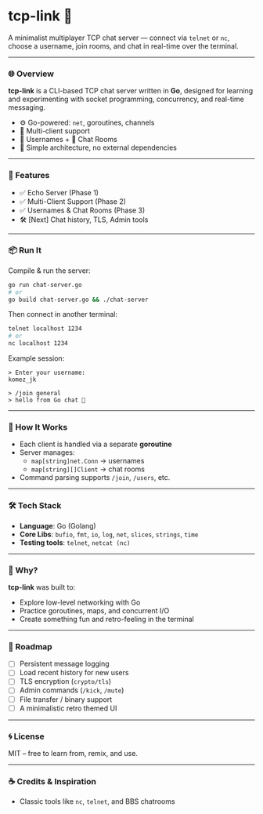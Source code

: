 # tcp-link 🧵

A minimalist multiplayer TCP chat server — connect via `telnet` or `nc`, choose a username, join rooms, and chat in real-time over the terminal.

---

### 🌐 Overview

**tcp-link** is a CLI-based TCP chat server written in **Go**, designed for learning and experimenting with socket programming, concurrency, and real-time messaging.

- ⚙️ Go-powered: `net`, goroutines, channels
- 👥 Multi-client support
- 🧑 Usernames + 🔁 Chat Rooms
- 📝 Simple architecture, no external dependencies

---

### 🚀 Features

- ✅ Echo Server (Phase 1)  
- ✅ Multi-Client Support (Phase 2)  
- ✅ Usernames & Chat Rooms (Phase 3)  
- 🛠️ [Next] Chat history, TLS, Admin tools  

---

### 📦 Run It

Compile & run the server:

```bash
go run chat-server.go
# or
go build chat-server.go && ./chat-server
```

Then connect in another terminal:

```bash
telnet localhost 1234
# or
nc localhost 1234
```

Example session:

```
> Enter your username:
komez_jk

> /join general
> hello from Go chat 🌊
```

---

### 🧠 How It Works

- Each client is handled via a separate **goroutine**
- Server manages:
  - `map[string]net.Conn` → usernames
  - `map[string][]Client` → chat rooms
- Command parsing supports `/join`, `/users`, etc.

---

### 🛠️ Tech Stack

- **Language**: Go (Golang)
- **Core Libs**: `bufio`, `fmt`, `io`, `log`, `net`, `slices`, `strings`, `time`
- **Testing tools**: `telnet`, `netcat (nc)`

---

### 🎯 Why?

**tcp-link** was built to:

- Explore low-level networking with Go
- Practice goroutines, maps, and concurrent I/O
- Create something fun and retro-feeling in the terminal

---

### 📅 Roadmap

- [ ] Persistent message logging
- [ ] Load recent history for new users
- [ ] TLS encryption (`crypto/tls`)
- [ ] Admin commands (`/kick`, `/mute`)
- [ ] File transfer / binary support
- [ ] A minimalistic retro themed UI

---

### 🌀 License

MIT – free to learn from, remix, and use.

---

### ☕ Credits & Inspiration

- Classic tools like `nc`, `telnet`, and BBS chatrooms
